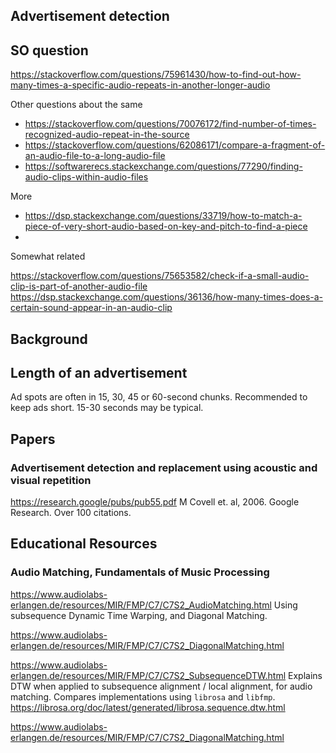 
## Advertisement detection

## SO question

https://stackoverflow.com/questions/75961430/how-to-find-out-how-many-times-a-specific-audio-repeats-in-another-longer-audio

Other questions about the same

- https://stackoverflow.com/questions/70076172/find-number-of-times-recognized-audio-repeat-in-the-source
- https://stackoverflow.com/questions/62086171/compare-a-fragment-of-an-audio-file-to-a-long-audio-file
- https://softwarerecs.stackexchange.com/questions/77290/finding-audio-clips-within-audio-files

More
- https://dsp.stackexchange.com/questions/33719/how-to-match-a-piece-of-very-short-audio-based-on-key-and-pitch-to-find-a-piece
- 

Somewhat related

https://stackoverflow.com/questions/75653582/check-if-a-small-audio-clip-is-part-of-another-audio-file
https://dsp.stackexchange.com/questions/36136/how-many-times-does-a-certain-sound-appear-in-an-audio-clip

## Background

## Length of an advertisement

Ad spots are often in 15, 30, 45 or 60-second chunks.
Recommended to keep ads short.
15-30 seconds may be typical.

## Papers

### Advertisement detection and replacement using acoustic and visual repetition
https://research.google/pubs/pub55.pdf
M Covell et. al, 2006. Google Research.
Over 100 citations.

## Educational Resources

### Audio Matching, Fundamentals of Music Processing 

https://www.audiolabs-erlangen.de/resources/MIR/FMP/C7/C7S2_AudioMatching.html
Using subsequence Dynamic Time Warping, and Diagonal Matching.

https://www.audiolabs-erlangen.de/resources/MIR/FMP/C7/C7S2_DiagonalMatching.html


https://www.audiolabs-erlangen.de/resources/MIR/FMP/C7/C7S2_SubsequenceDTW.html
Explains DTW when applied to subsequence alignment / local alignment, for audio matching.
Compares implementations using `librosa` and `libfmp`.
https://librosa.org/doc/latest/generated/librosa.sequence.dtw.html

https://www.audiolabs-erlangen.de/resources/MIR/FMP/C7/C7S2_DiagonalMatching.html


